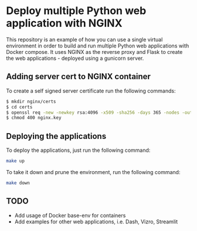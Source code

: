 # Deploy multiple Python web application with NGINX 

This repository is an example of how you can use a single virtual environment in order to build and run multiple Python web applications with Docker compose. It uses NGINX as the reverse proxy and Flask to create the web applications - deployed using a gunicorn server.

## Adding server cert to NGINX container

To create a self signed server certificate run the following commands:
```bash
$ mkdir nginx/certs
$ cd certs
$ openssl req -new -newkey rsa:4096 -x509 -sha256 -days 365 -nodes -out nginx.crt -keyout nginx.key    
$ chmod 400 nginx.key
```

## Deploying the applications

To deploy the applications, just run the following command:

```bash
make up
```

To take it down and prune the environment, run the following command:

```bash
make down
```

## TODO
- Add usage of Docker base-env for containers
- Add examples for other web applications, i.e. Dash, Vizro, Streamlit